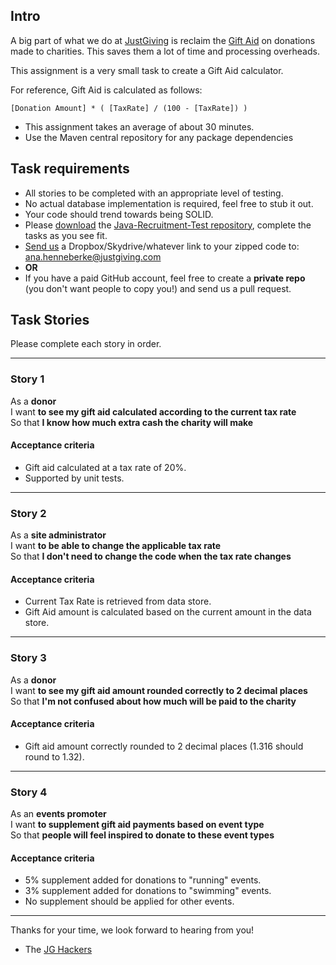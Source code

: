 ## Intro

A big part of what we do at [JustGiving](http://www.justgiving.com) is reclaim the [Gift Aid](http://en.wikipedia.org/wiki/Gift_Aid) on donations made to charities. This saves them a lot of time and processing overheads.

This assignment is a very small task to create a Gift Aid calculator.

For reference, Gift Aid is calculated as follows:

`[Donation Amount] * ( [TaxRate] / (100 - [TaxRate]) )`

- This assignment takes an average of about 30 minutes.
- Use the Maven central repository for any package dependencies

## Task requirements

- All stories to be completed with an appropriate level of testing.
- No actual database implementation is required, feel free to stub it out.
- Your code should trend towards being SOLID.
- Please [download](https://github.com/JustGiving/Java-Recruitment-Test/archives/master) the [Java-Recruitment-Test repository](https://github.com/JustGiving/Java-Recruitment-Test), complete the tasks as you see fit.
- [Send us](mailto:ana.henneberke@justgiving.com) a Dropbox/Skydrive/whatever link to your zipped code to: [ana.henneberke@justgiving.com](mailto:ana.henneberke@justgiving.com)
- **OR**
- If you have a paid GitHub account, feel free to create a **private repo** (you don't want people to copy you!) and send us a pull request.

## Task Stories

Please complete each story in order.

---

### Story 1

As a **donor**  
I want **to see my gift aid calculated according to the current tax rate**  
So that **I know how much extra cash the charity will make**

#### Acceptance criteria

- Gift aid calculated at a tax rate of 20%.
- Supported by unit tests.

---

### Story 2

As a **site administrator**  
I want **to be able to change the applicable tax rate**  
So that **I don't need to change the code when the tax rate changes**

#### Acceptance criteria

- Current Tax Rate is retrieved from data store.
- Gift Aid amount is calculated based on the current amount in the data store.

---

### Story 3

As a **donor**  
I want **to see my gift aid amount rounded correctly to 2 decimal places**  
So that **I'm not confused about how much will be paid to the charity**

#### Acceptance criteria

- Gift aid amount correctly rounded to 2 decimal places (1.316 should round to 1.32).

---

### Story 4

As an **events promoter**  
I want **to supplement gift aid payments based on event type**  
So that **people will feel inspired to donate to these event types**

#### Acceptance criteria

- 5% supplement added for donations to "running" events.
- 3% supplement added for donations to "swimming" events.
- No supplement should be applied for other events.

---

Thanks for your time, we look forward to hearing from you!
- The [JG Hackers](http://twitter.com/jghackers)
